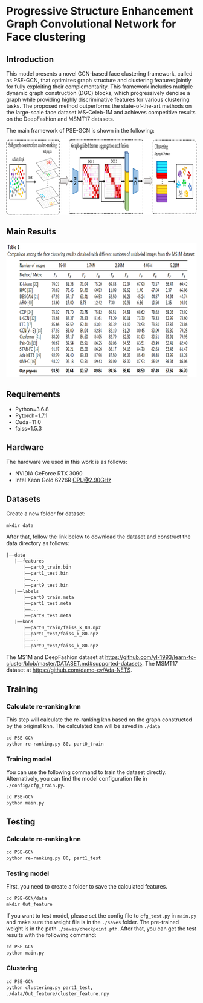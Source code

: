 # Progressive Structure Enhancement Graph Convolutional Network for Face clustering
## Introduction

This model presents a novel GCN-based face clustering framework, called as PSE-GCN, that optimizes graph structure and clustering features jointly for fully exploiting their complementarity. This framework includes multiple dynamic graph construction (DGC) blocks, which progressively denoise a graph while providing highly discriminative features for various clustering tasks. The proposed method outperforms the state-of-the-art methods on the large-scale face dataset MS-Celeb-1M and achieves competitive results on the DeepFashion and MSMT17 datasets.

The main framework of PSE-GCN is shown in the following:

<img src=image/fig.png width=1000 height=200 />

## Main Results
<img src=image/results.png width=900 height=355 />

## Requirements
* Python=3.6.8
* Pytorch=1.7.1
* Cuda=11.0
* faiss=1.5.3

## Hardware
The hardware we used in this work is as follows:
* NVIDIA GeForce RTX 3090
* Intel Xeon Gold 6226R CPU@2.90GHz

## Datasets
Create a new folder for dataset:
```
mkdir data
```
After that, follow the link below to download the dataset and construct the data directory as follows:
```
|——data
   |——features
      |——part0_train.bin
      |——part1_test.bin
      |——...
      |——part9_test.bin
   |——labels
      |——part0_train.meta
      |——part1_test.meta
      |——...
      |——part9_test.meta
   |——knns
      |——part0_train/faiss_k_80.npz
      |——part1_test/faiss_k_80.npz
      |——...
      |——part9_test/faiss_k_80.npz
```
The MS1M and DeepFashion dataset at https://github.com/yl-1993/learn-to-cluster/blob/master/DATASET.md#supported-datasets.
The MSMT17 dataset at https://github.com/damo-cv/Ada-NETS.

## Training
### Calculate re-ranking knn
This step will calculate the re-ranking knn based on the graph constructed by the original knn. The calculated knn will be saved in `./data`
```
cd PSE-GCN
python re-ranking.py 80, part0_train
```
### Training model
You can use the following command to train the dataset directly. Alternatively, you can find the model configuration file in `./config/cfg_train.py`.
```
cd PSE-GCN
python main.py
```

## Testing
### Calculate re-ranking knn
```
cd PSE-GCN
python re-ranking.py 80, part1_test
```
### Testing model
First, you need to create a folder to save the calculated features.
```
cd PSE-GCN/data
mkdir Out_feature
```
If you want to test model, please set the config file to `cfg_test.py` in `main.py` and make sure the weight file is in the `./saves` folder. The pre-trained weight is in the path `./saves/checkpoint.pth`. After that, you can get the test results with the following command:
```
cd PSE-GCN
python main.py
```
### Clustering
```
cd PSE-GCN
python clustering.py part1_test, ./data/Out_feature/cluster_feature.npy
```




